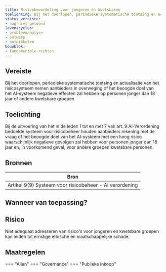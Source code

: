 ```yaml
---
title: Risicobeoordeling voor jongeren en kwetsbaren
toelichting: Bij het doorlopen, periodieke systematische toetsing en actualisatie van het risicosysteem nemen aanbieders in overweging of het beoogde doel van het AI-systeem negatieve effecten zal hebben op personen jonger dan 18 jaar of andere kwetsbare groepen.
status_vereiste:
- nog-niet-geldend
levenscyclus:
- probleemanalyse
- ontwerp
- ontwikkelen
bouwblok:
- fundamentele-rechten
---
```


<!-- tags -->
## Vereiste

Bij het doorlopen, periodieke systematische toetsing en actualisatie van het risicosysteem nemen aanbieders in overweging of het beoogde doel van het AI-systeem negatieve effecten zal hebben op personen jonger dan 18 jaar of andere kwetsbare groepen.

## Toelichting

Bij de uitvoering van het in de leden 1 tot en met 7 van art.
9 AI-Verordening bedoelde systeem voor risicobeheer houden aanbieders rekening met de vraag of het beoogde doel van het AI-systeem met een hoog risico waarschijnlijk negatieve gevolgen zal hebben voor personen jonger dan 18 jaar en, in voorkomend geval, voor andere groepen kwetsbare personen.

## Bronnen

| Bron                        |
|-----------------------------|
|Artikel 9(9) Systeem voor risicobeheer -  AI verordening|

## Wanneer van toepassing?


## Risico

Niet adequaat adresseren van risico's voor jongeren en kwetsbare groepen kan leiden tot ernstige ethische en maatschappelijke schade.


## Maatregelen

=== "Allen"
	<!-- list_maatregelen vereiste/risicobeoordeling_voor_jongeren_en_kwetsbaren -->
=== "Governance"
	<!-- list_maatregelen vereiste/risicobeoordeling_voor_jongeren_en_kwetsbaren boubwlok/governance -->
=== "Publieke inkoop"
	<!-- list_maatregelen vereiste/risicobeoordeling_voor_jongeren_en_kwetsbaren bouwblok/publieke-inkoop -->
